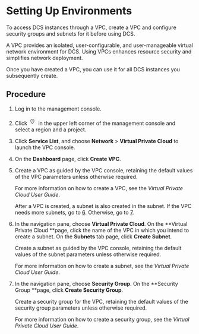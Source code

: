 # Setting Up Environments<a name="en-us_topic_0077665192"></a>

To access DCS instances through a VPC, create a VPC and configure security groups and subnets for it before using DCS.

A VPC provides an isolated, user-configurable, and user-manageable virtual network environment for DCS. Using VPCs enhances resource security and simplifies network deployment.

Once you have created a VPC, you can use it for all DCS instances you subsequently create.

## Procedure<a name="section1337733315214"></a>

1.  Log in to the management console.
2.  Click  ![](figures/project.png) in the upper left corner of the management console and select a region and a project.
3.  Click  **Service List**, and choose **Network** \> **Virtual Private Cloud**  to launch the VPC console.
4.  On the  **Dashboard** page, click **Create VPC**.
5.  Create a VPC as guided by the VPC console, retaining the default values of the VPC parameters unless otherwise required.

    For more information on how to create a VPC, see the  _Virtual Private Cloud User Guide_.

    After a VPC is created, a subnet is also created in the subnet. If the VPC needs more subnets, go to  [6](#li741115910284). Otherwise, go to  [7](#li1940024225812).

6.  <a name="li741115910284"></a>In the navigation pane, choose  **Virtual Private Cloud**. On the **Virtual Private Cloud **page, click the name of the VPC in which you intend to create a subnet. On the  **Subnets**  tab page, click  **Create Subnet**.

    Create a subnet as guided by the VPC console, retaining the default values of the subnet parameters unless otherwise required.

    For more information on how to create a subnet, see the  _Virtual Private Cloud User Guide_.

7.  <a name="li1940024225812"></a>In the navigation pane, choose  **Security Group**. On the **Security Group **page, click **Create Security Group**.

    Create a security group for the VPC, retaining the default values of the security group parameters unless otherwise required.

    For more information on how to create a security group, see the  _Virtual Private Cloud User Guide_.


